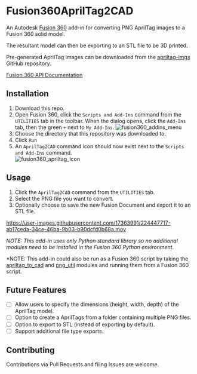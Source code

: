 # Fusion360AprilTag2CAD

An Autodesk [Fusion 360](https://www.autodesk.com/products/fusion-360/overview) add-in
for converting PNG AprilTag images to a Fusion 360 solid model.

The resultant model can then be exporting to an STL file to be 3D printed. 

Pre-generated AprilTag images can be downloaded from the
[apriltag-imgs](https://github.com/AprilRobotics/apriltag-imgs) GitHub repository. 

[Fusion 360 API
Documentation](https://help.autodesk.com/view/fusion360/ENU/?guid=GUID-A92A4B10-3781-4925-94C6-47DA85A4F65A)

## Installation

1. Download this repo.
1. Open Fusion 360, click the `Scripts and Add-Ins` command from the `UTILITIES` tab in
   the toolbar. When the dialog opens, click the `Add-Ins` tab, then the green `+` next
   to `My Add-Ins`.
![fusion360_addins_menu](https://user-images.githubusercontent.com/17363991/224447667-f286f95b-a117-4f42-b29c-98f134803f03.png)
1. Choose the directory that this repository was downloaded to. 
1. Click `Run`
1. An `AprilTag2CAD` command icon should now exist next to the  `Scripts and Add-Ins`
   command.  
![fusion360_apriltag_icon](https://user-images.githubusercontent.com/17363991/224447706-b4410381-eae7-4180-9e6f-d6eec5956974.png)


## Usage

1. Click the `AprilTag2CAD` command from the `UTILITIES` tab.
1. Select the PNG file you want to convert. 
1. Optionally choose to save the new Fusion Document and export it to an STL file.



https://user-images.githubusercontent.com/17363991/224447717-ab17ceda-34ce-46ba-9b03-b90dcfd0b68a.mov



*NOTE: This add-in uses only Python standard library so no additional modules need to be
installed in the Fusion 360 Python environment.* 

*NOTE: This add-in could also be run as a Fusion 360 script by taking the
[apriltag_to_cad](./commands/createAprilTagModel/apriltag_to_cad.py) and
[png_util](./commands/createAprilTagModel/apriltag_to_cad.py) modules and running them
from a Fusion 360 script.

## Future Features
- [ ] Allow users to specify the dimensions (height, width, depth) of the AprilTag
  model.
- [ ] Option to create a AprilTags from a folder containing multiple PNG files. 
- [ ] Option to export to STL (instead of exporting by default).
- [ ] Support additional file type exports. 

## Contributing
Contributions via Pull Requests and filing Issues are welcome. 
